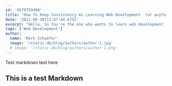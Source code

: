 ```yaml
---
id: '9579759498'
title: 'How To Keep Consistency As Learning Web Development  (or anything)'
date: '2021-08-30T13:07:44.675Z'
excerpt: "Hello, So You're the one who wants to learn web development (or anything) but can't keep the consistency while learning it. Don't worry I am also gone though it, but there are simple ways"
tags: ['Web Development']
author: 
  name: 'Mark Schaefer'
  image: '/static-db/blog/authors/author-1.jpg'
  # image: '/static-db/blog/authors/author-1.png'
---
```


Test markdown text here

## This is a test Markdown